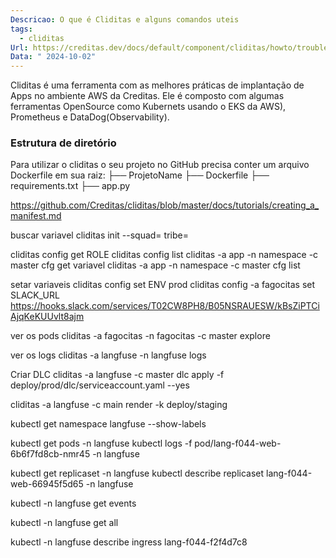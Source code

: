 ```yaml
---
Descricao: O que é Cliditas e alguns comandos uteis
tags:
  - cliditas
Url: https://creditas.dev/docs/default/component/cliditas/howto/troubleshooting/
Data: " 2024-10-02"
---
```


Cliditas é uma ferramenta com as melhores práticas de implantação de Apps no ambiente AWS da Creditas.
Ele é composto com algumas ferramentas OpenSource como Kubernets usando o EKS da AWS), Prometheus e DataDog(Observability).

### Estrutura de diretório

Para utilizar o cliditas o seu projeto no GitHub precisa conter um arquivo Dockerfile em sua raiz:
├── ProjetoName
├── Dockerfile 
├── requirements.txt
├── app.py

https://github.com/Creditas/cliditas/blob/master/docs/tutorials/creating_a_manifest.md


buscar variavel
cliditas init --squad= tribe= 

cliditas config get ROLE
cliditas config list
cliditas -a app -n namespace -c master cfg get variavel
cliditas -a app -n namespace -c master cfg list

setar variaveis
cliditas config set ENV prod
cliditas config -a fagocitas set SLACK_URL https://hooks.slack.com/services/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

ver os pods
cliditas -a fagocitas -n fagocitas -c master explore

ver os logs
cliditas -a langfuse -n langfuse logs

Criar DLC
cliditas -a langfuse -c master dlc apply -f deploy/prod/dlc/serviceaccount.yaml --yes

cliditas -a langfuse -c main render -k deploy/staging

kubectl get namespace langfuse --show-labels

kubectl get pods -n langfuse
kubectl logs -f pod/lang-f044-web-6b6f7fd8cb-nmr45 -n langfuse

kubectl get replicaset -n langfuse
kubectl describe replicaset lang-f044-web-66945f5d65 -n langfuse

kubectl -n langfuse get events

kubectl -n langfuse get all

kubectl -n langfuse describe ingress lang-f044-f2f4d7c8

